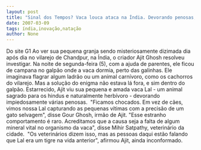 ```yaml
---
layout: post
title: "Sinal dos Tempos? Vaca louca ataca na Índia. Devorando penosas, impiedosamente"
date: 2007-03-09
tags: índia,inovação,natação
author: None
---
```

Do site G1
Ao ver sua pequena granja sendo misteriosamente dizimada dia após dia no vilarejo de Chandpur, na Índia, o criador Ajit Ghosh resolveu investigar.
Na noite de segunda-feira (5), com a ajuda de parentes, ele ficou de campana no galpão onde a vaca dormia, perto das galinhas. 
Ele imaginava flagrar algum ladrão ou um animal carnívoro, como os cachorros do vilarejo. 
Mas a solução do enigma não estava lá fora, e sim dentro do galpão. 
Estarrecido, Ajit viu sua pequena e amada vaca Lal - um animal sagrado para os hindus e naturalmente herbívoro - devorando impiedosamente várias penosas.&nbsp; 
\"Ficamos chocados. Em vez de cães, vimos nossa Lal capturando as pequenas vítimas com a precisão de um gato selvagem\", disse Gour Ghosh, irmão de Ajit. 
\"Esse estranho comportamento é raro. Acreditamos que a causa seja a falta de algum mineral vital no organismo da vaca\", disse Mihir Satpathy, veterinário da cidade.&nbsp; 
\"Os veterinários dizem isso, mas as pessoas daqui estão falando que Lal era um tigre na vida anterior\", afirmou Ajit, ainda inconformado. 